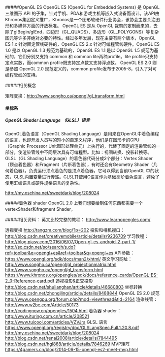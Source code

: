 #####OpenGL ES
OpenGL ES (OpenGL for Embedded Systems) 是 OpenGL三维图形 API 的子集，针对手机、PDA和游戏主机等嵌入式设备而设计。该API由Khronos集团定义推广，Khronos是一个图形软硬件行业协会，该协会主要关注图形和多媒体方面的开放标准。
OpenGL ES 是从 OpenGL 裁剪的定制而来的，去除了glBegin/glEnd，四边形（GL_QUADS）、多边形（GL_POLYGONS）等复杂图元等许多非绝对必要的特性。经过多年发展，现在主要有两个版本，OpenGL ES 1.x 针对固定管线硬件的，OpenGL ES 2.x 针对可编程管线硬件。OpenGL ES 1.0 是以 OpenGL 1.3 规范为基础的，OpenGL ES 1.1 是以 OpenGL 1.5 规范为基础的，它们分别又支持 common 和 common lite两种profile。lite profile只支持定点实数，而common profile既支持定点数又支持浮点数。 OpenGL ES 2.0 则是参照 OpenGL 2.0 规范定义的，common profile发布于2005-8，引入了对可编程管线的支持。

#####相关概念

矩阵变换：http://www.songho.ca/opengl/gl_transform.html

#### 坐标系


##### OpenGL Shader Language （GLSL）语言
OpenGL着色语言（OpenGL Shading Language）是用来在OpenGL中着色编程的语言，也即开发人员写的短小的自定义程序，他们是在图形卡的GPU （Graphic Processor Unit图形处理单元）上执行的，代替了固定的渲染管线的一部分，使渲染管线中不同层次具有可编程型。比如：视图转换、投影转换等。GLSL（GL Shading Language）的着色器代码分成2个部分：Vertex Shader（顶点着色器）和Fragment（片断着色器），有时还会有Geometry Shader（几何着色器）。负责运行顶点着色的是顶点着色器。它可以得到当前OpenGL 中的状态，GLSL内置变量进行传递。GLSL其使用C语言作为基础高阶着色语言，避免了使用汇编语言或硬件规格语言的复杂性。

http://my.oschina.net/sweetdark/blog/208024

#####着色器 shader
OpenGL 2.0 上我们想要绘制任何东西都需要一个vertexShader和fragment Shader。

#####相关资料：
英文比较完整的教程：
http://www.learnopengles.com/

透视变换
http://tangzm.com/blog/?p=202
投影和相机视口：
http://blog.csdn.net/creativemobile/article/details/9236709
学习教程：
http://blog.piasy.com/2016/06/07/Open-gl-es-android-2-part-1/
http://so.csdn.net/so/search/s.do?ref=toolbar&q=opengl+es&ref=toolbar&q=opengl+es
API参数：
https://www.opengl.org/sdk/docs/man2/xhtml/
英文学习网址：
http://www.songho.ca/opengl/gl_projectionmatrix.html
http://www.songho.ca/opengl/gl_transform.html
https://www.khronos.org/opengles/sdk/docs/reference_cards/OpenGL-ES-2_0-Reference-card.pdf
透视投影&正交投影
http://blog.csdn.net/shulianghan/article/details/46680803
坐标转换
http://blog.csdn.net/zhongjling/article/details/8488844
OpenGL ES 2.0 规范
http://www.opengpu.org/forum.php?mod=viewthread&tid=2164
渲染线管：
http://www.w2bc.com/Article/50173
http://codingnow.cn/opengles/1504.html
着色器 shader：
http://www.ituring.com.cn/article/208521
http://www.tuicool.com/articles/VZVJra
GLSL 语言
https://www.opengl.org/registry/doc/GLSLangSpec.Full.1.20.8.pdf
http://my.oschina.net/sweetdark/blog/208024
http://blog.csdn.net/renai2008/article/details/7844495
http://blog.csdn.net/hgl868/article/details/7846269
MVP矩阵
https://4gamers.cn/blog/2014-06-15-opengl-es2-meet-mvp.html


